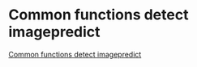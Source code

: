 # Common functions detect imagepredict
[Common functions detect imagepredict](https://aiwithcloud.com/2022/09/19/common_functions_detect_imagepredict/)